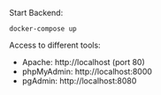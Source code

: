 Start Backend:

```
docker-compose up
```

Access to different tools:
* Apache: http://localhost (port 80)
* phpMyAdmin: http://localhost:8000
* pgAdmin: http://localhost:8080